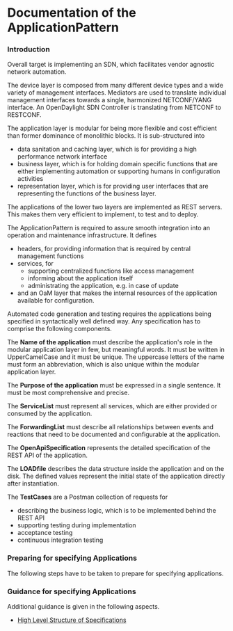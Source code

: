 # Documentation of the ApplicationPattern

### Introduction

Overall target is implementing an SDN, which facilitates vendor agnostic network automation.

The device layer is composed from many different device types and a wide variety of management interfaces.
Mediators are used to translate individual management interfaces towards a single, harmonized NETCONF/YANG interface.
An OpenDaylight SDN Controller is translating from NETCONF to RESTCONF.

The application layer is modular for being more flexible and cost efficient than former dominance of monolithic blocks.
It is sub-structured into

* data sanitation and caching layer, which is for providing a high performance network interface
* business layer, which is for holding domain specific functions that are either implementing automation or supporting humans in configuration activities
* representation layer, which is for providing user interfaces that are representing the functions of the business layer.

The applications of the lower two layers are implemented as REST servers. This makes them very efficient to implement, to test and to deploy.

The ApplicationPattern is required to assure smooth integration into an operation and maintenance infrastructure.
It defines

* headers, for providing information that is required by central management functions
* services, for
  * supporting centralized functions like access management
  * informing about the application itself
  * administrating the application, e.g. in case of update
* and an OaM layer that makes the internal resources of the application available for configuration.

Automated code generation and testing requires the applications being specified in syntactically well defined way. Any specification has to comprise the following components.

The **Name of the application** must describe the application's role in the modular application layer in few, but meaningful words. It must be written in UpperCamelCase and it must be unique. The uppercase letters of the name must form an abbreviation, which is also unique within the modular application layer.

The **Purpose of the application** must be expressed in a single sentence. It must be most comprehensive and precise.

The **ServiceList** must represent all services, which are either provided or consumed by the application.

The **ForwardingList** must describe all relationships between events and reactions that need to be documented and configurable at the application.

The **OpenApiSpecification** represents the detailed specification of the REST API of the application.

The **LOADfile** describes the data structure inside the application and on the disk. The defined values represent the initial state of the application directly after instantiation.

The **TestCases** are a Postman collection of requests for 
* describing the business logic, which is to be implemented behind the REST API
* supporting testing during implementation
* acceptance testing
* continuous integration testing


### Preparing for specifying Applications

The following steps have to be taken to prepare for specifying applications.


### Guidance for specifying Applications

Additional guidance is given in the following aspects.



* [High Level Structure of Specifications](./HighLevelStructureOfSpecifications.md)
